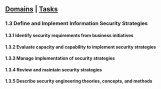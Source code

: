 [Domains](../index.md) | [Tasks](index.md)
---
### 1.3 Define and Implement Information Security Strategies

#### 1.3.1 Identify security requirements from business initiatives

#### 1.3.2 Evaluate capacity and capability to implement security strategies

#### 1.3.3 Manage implementation of security strategies

#### 1.3.4 Review and maintain security strategies

#### 1.3.5 Describe security engineering theories, concepts, and methods
